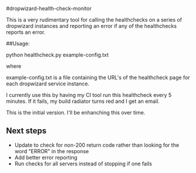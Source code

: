 #dropwizard-health-check-monitor


This is a very rudimentary tool for calling the healthchecks on a series of dropwizard instances and reporting an error if any of the healthchecks reports an error.

##Usage:

python healthcheck.py example-config.txt


where

example-config.txt is a file containing the URL's of the healthcheck page for each dropwizard service instance.


I currently use this by having  my CI tool run this healthcheck every 5 minutes.  If it fails, my build radiator turns red and I get an email.


This is the initial version.  I'll be enhanching this over time.


## Next steps

* Update to check for non-200 return code rather than looking for the word "ERROR" in the response
* Add better error reporting
* Run checks for all servers instead of stopping if one fails
